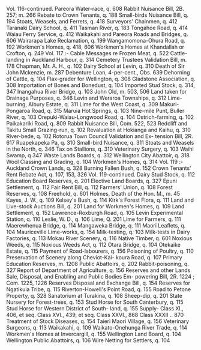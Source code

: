 Vol. 116-continued. Pareora Water-race, q. 608 Rabbit Nuisance Bill, 2B. 257; m. 266 Rebate to Crown Tenants, q. 188 Small-birds Nuisance Bill, q. 194 Stoats, Weasels, and Ferrets, q. 418 Surveyors' Chainmen, q. 412 Taranaki Dairy School, q. 411 Tasman River, q. 183 Tongahoe Road, q. 414 Waiau Ferry Service, q. 412 Waikakahi and Pareora Roads and Bridges, q. 606 Wairarapa Lake Reclamation, q. 199 Wangamomona-Ohura Road, q. 192 Workmen's Homes, q. 418, 606 Workmen's Homes at Khandallah or Crofton, q. 249 Vol. 117 :- Cable Messages re Frozen Meat, q. 522 Cattle-landing in Auckland Harbour, q. 314 Cemetery Trustees Validation Bill, m. 178 Chapman, Mr. A. H., q. 102 Dairy School at Levin, q. 310 Death of Sir John Mckenzie, m. 287 Debenture Loan, 4-per-cent., Obs. 639 Dehorning of Cattle, q. 104 Flax-grader for Wellington, q. 308 Gladstone Association, q. 308 Importation of Bones and Bonedust, q. 104 Imported Stud Stock, q. 314, 347 Inangahua River Bridge, q. 103 John Old, m. 503, 506 Land taken for Drainage Purposes, q. 346 Levin and Weraroa Townships, q. 312 Lime- burning, Albury Estate, q. 311 Lime for the West Coast, q. 309 Makuri-Pongaroa Road, q. 315 Maruia Hot Springs, q. 103 Nine-mile Punt, Buller River, q. 103 Orepuki-Waiau-Longwood Road, q. 104 Ostrich-farming, q. 102 Paikakariki Road, q. 809 Rabbit Nuisance Bill, Com. 522, 523 Redcliff and Takitu Small Grazing-run, q. 102 Revaluation at Hokianga and Kaihu, q. 310 River-bede, q. 102 Rotorua Town Council Validation and Ex- tension Bill, 2R. 617 Ruapekapeka Pa, q. 310 Small-bird Nuisance, q. 311 Stoats and Weasels in the North, q. 346 Tax on Stallions, q. 310 Veterinary Surgery, q. 103 Waihi Swamp, q 347 Waste Lands Boards, q. 312 Wellington City Abattoir, q. 318 Wool Classing and Grading, q. 104 Workmen's Homes, q. 314 Vol. 119 :- Auckland Crown Lands, q. 328 Burning Fallen Bush, q. 152 Crown Tenants' Rent Rebate Act, q. 107, 153, 326 Vol. 119-continued. Dairy Stud Stock, q. 112 Education Board Reserves, q. 201 Elective Land Boards, q. 327 Epuni Settlement, q. 112 Fair Rent Bill, q. 112 Farmers' Union, q. 108 Forest Reserves, q. 108 Freehold, q. 601 Holmes, Death of the Hon. M., m. 45 Kayes, J. W., q. 109 Kelsey's Bush, q. 114 Kirk's Forest Flora, q. 111 Land and Live-stock Auctions Bill, q. 201 Land for Workmen's Homes, q. 109 Land Settlement, q. 152 Lawrence-Roxburgh Road, q. 105 Levin Experimental Station, q. 110 Leslie, W. D., q. 106 Lime, Q. 201 Lime for Farmers, q. 111 Maerewhenua Bridge, q. 114 Mangaweka Bridge, q. 111 Maori Leaflets, q. 104 Mauriceville Lime-works, q. 154 Milk-testing, q. 103 Milk-tests in Dairy Factories, q. 113 Mokau River Scenery, q. 116 Native Timber, q. 601 Noxious Weeds, q. 115 Noxious Weeds Act, q. 112 Otara Bridge, q. 104 Otekaike Estate, q. 115 Payment of Road-labourers, q. 156 Poisoning of Poultry, q. 110 Preservation of Scenery along Cheviot-Kai- koura Road, q. 107 Primary Education Reserves, m. 1208 Public Abattoirs, q. 202 Rabbit-poisoning, q. 327 Report of Department of Agriculture, q. 156 Reserves and other Lands Sale, Disposal, and Enabling and Public Bodies Em- powering Bill, 2R. 1224 ; Com. 1225, 1226 Reserves Disposal and Exchange Bill, q. 154 Reserves for Ngatikuia Tribe, q. 115 Riverton-Howell's Point Road, q. 155 Road to Petone Property, q. 328 Sanatorium at Turakina, q. 108 Sheep-dip, q. 201 State Nursery for Forest-trees, q. 153 Stud Horse for South Canterbury, q. 115 Stud Horse for Western District of South- land, q. 155 Supply- Class XI., 406, et seq. Class XVI., 439, et seq. Class XXVI., 868 Class XXXII .. 870 Treatment of Stock Diseases, q. 154 Taieri Maori Village, q. 156 Veterinary Surgeons, q. 113 Waikakahi, q. 109 Waikato-Onehunga River Trade, q. 114 Workmen's Homes at Invercargill, q. 155 Wellington Land Board, q. 104 Wellington Public Abattoirs, q. 106 Wire Netting for Settlers, q. 104 